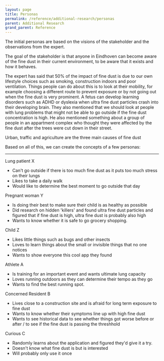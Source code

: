```yaml
---
layout: page
title: Personas
permalink: /reference/additional-research/personas
parent: Additional Research
grand_parent: Reference
---
```

The initial personas are based on the visions of the stakeholder and the observations from the expert. 

The goal of the stakeholder is that anyone in Eindhoven can become aware of the fine dust in their current environment, to be aware that it exists and how it behaves. 

The expert has said that 50% of the impact of fine dust is due to our own lifestyle choices such as smoking, construction indoors and poor ventilation. Things people can do about this is to look at their mobility, for example choosing a different route to prevent exposure or by not going out when the fine dust is very prominent. A fetus can develop learning disorders such as ADHD or dyslexia when ultra fine dust particles crash into their developing brain. They also mentioned that we should look at people with lung problems that might not be able to go outside if the fine dust concentration is high. He also mentioned something about a group of people in an appartment complex who thought they were affected by the fine dust after the trees were cut down in their street.

Urban, traffic and agriculture are the three main causes of fine dust

Based on all of this, we can create the concepts of a few personas:

---
Lung patient X
- Can't go outside if there is too much fine dust as it puts too much stress on their lungs
- Likes to take a daily walk
- Would like to determine the best moment to go outside that day

Pregnant woman Y
- Is doing their best to make sure their child is as healthy as possible
- Did research on hidden 'killers' and found ultra fine dust particles and figured that if fine dust is high, ultra fine dust is probably also high
- Wants to know whether it is safe to go grocery shopping.

Child Z
- Likes little things such as bugs and other insects
- Loves to learn things about the small or invisible things that no one notices
- Wants to show everyone this cool app they found

Athlete A
- Is training for an important event and wants ultimate lung capacity
- Loves running outdoors as they can determine their tempo as they go
- Wants to find the best running spot.

Concerned Resident B
- Lives close to a construction site and is afraid for long term exposure to fine dust
- Wants to know whether their symptoms line up with high fine dust
- Wants to see historical data to see whether things got worse before or after / to see if the fine dust is passing the threshhold

Curious C
- Randomly learns about the application and figured they'd give it a try.
- Doesn't know what fine dust is but is interested
- Will probably only use it once